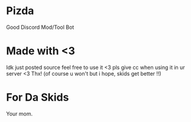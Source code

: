 # Pizda
Good Discord Mod/Tool Bot



# Made with <3
Idk just posted source feel free to use it <3 pls give cc when using it in ur server <3 Thx! (of course u won't but i hope, skids get better !!)


# For Da Skids
Your mom.
